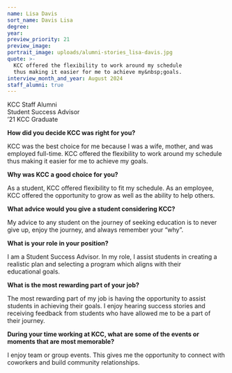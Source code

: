 ```yaml
---
name: Lisa Davis
sort_name: Davis Lisa
degree:
year:
preview_priority: 21
preview_image:
portrait_image: uploads/alumni-stories_lisa-davis.jpg
quote: >-
  KCC offered the flexibility to work around my schedule
  thus making it easier for me to achieve my&nbsp;goals.
interview_month_and_year: August 2024
staff_alumni: true
---
```


KCC Staff Alumni<br>
Student Success Advisor<br>
’21 KCC Graduate

**How did you decide KCC was right for you?**

KCC was the best choice for me because I was a wife, mother, and was employed full-time. KCC offered the flexibility to work around my schedule thus making it easier for me to achieve my goals.

**Why was KCC a good choice for you?**

As a student, KCC offered flexibility to fit my schedule. As an employee, KCC offered the opportunity to grow as well as the ability to help others.

**What advice would you give a student considering KCC?**

My advice to any student on the journey of seeking education is to never give up, enjoy the journey, and always remember your “why”.

**What is your role in your position?**

I am a Student Success Advisor.  In my role, I assist students in creating a realistic plan and selecting a program which aligns with their educational&nbsp;goals.

**What is the most rewarding part of your job?**

The most rewarding part of my job is having the opportunity to assist students in achieving their goals.  I enjoy hearing success stories and receiving feedback from students who have allowed me to be a part of their&nbsp;journey.

**During your time working at KCC, what are some of the events or moments that are most memorable?**

I enjoy team or group events. This gives me the opportunity to connect with coworkers and build community relationships.
